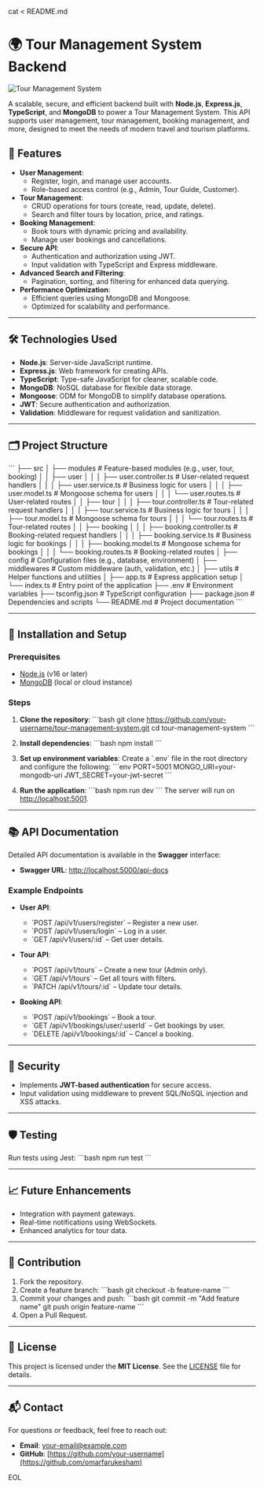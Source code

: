 cat <<EOL > README.md
# 🌍 Tour Management System Backend

![Tour Management System](https://thehackpost.com/wp-content/uploads/2020/11/What-is-travel-management-system-03-750x375.jpg)


A scalable, secure, and efficient backend built with **Node.js**, **Express.js**, **TypeScript**, and **MongoDB** to power a Tour Management System. This API supports user management, tour management, booking management, and more, designed to meet the needs of modern travel and tourism platforms.

## 🚀 Features
- **User Management**:
  - Register, login, and manage user accounts.
  - Role-based access control (e.g., Admin, Tour Guide, Customer).
- **Tour Management**:
  - CRUD operations for tours (create, read, update, delete).
  - Search and filter tours by location, price, and ratings.
- **Booking Management**:
  - Book tours with dynamic pricing and availability.
  - Manage user bookings and cancellations.
- **Secure API**:
  - Authentication and authorization using JWT.
  - Input validation with TypeScript and Express middleware.
- **Advanced Search and Filtering**:
  - Pagination, sorting, and filtering for enhanced data querying.
- **Performance Optimization**:
  - Efficient queries using MongoDB and Mongoose.
  - Optimized for scalability and performance.

---

## 🛠️ Technologies Used
- **Node.js**: Server-side JavaScript runtime.
- **Express.js**: Web framework for creating APIs.
- **TypeScript**: Type-safe JavaScript for cleaner, scalable code.
- **MongoDB**: NoSQL database for flexible data storage.
- **Mongoose**: ODM for MongoDB to simplify database operations.
- **JWT**: Secure authentication and authorization.
- **Validation**: Middleware for request validation and sanitization.

---

## 🗂️ Project Structure

\`\`\`
├── src
│   ├── modules         # Feature-based modules (e.g., user, tour, booking)
│   │   ├── user
│   │   │   ├── user.controller.ts      # User-related request handlers
│   │   │   ├── user.service.ts         # Business logic for users
│   │   │   ├── user.model.ts           # Mongoose schema for users
│   │   │   └── user.routes.ts          # User-related routes
│   │   ├── tour
│   │   │   ├── tour.controller.ts      # Tour-related request handlers
│   │   │   ├── tour.service.ts         # Business logic for tours
│   │   │   ├── tour.model.ts           # Mongoose schema for tours
│   │   │   └── tour.routes.ts          # Tour-related routes
│   │   ├── booking
│   │   │   ├── booking.controller.ts   # Booking-related request handlers
│   │   │   ├── booking.service.ts      # Business logic for bookings
│   │   │   ├── booking.model.ts        # Mongoose schema for bookings
│   │   │   └── booking.routes.ts       # Booking-related routes
│   ├── config          # Configuration files (e.g., database, environment)
│   ├── middlewares     # Custom middleware (auth, validation, etc.)
│   ├── utils           # Helper functions and utilities
│   ├── app.ts          # Express application setup
│   └── index.ts        # Entry point of the application
├── .env                # Environment variables
├── tsconfig.json       # TypeScript configuration
├── package.json        # Dependencies and scripts
└── README.md           # Project documentation
\`\`\`


---

## 🔧 Installation and Setup

### Prerequisites
- [Node.js](https://nodejs.org) (v16 or later)
- [MongoDB](https://www.mongodb.com) (local or cloud instance)

### Steps
1. **Clone the repository**:
   \`\`\`bash
   git clone https://github.com/your-username/tour-management-system.git
   cd tour-management-system
   \`\`\`

2. **Install dependencies**:
   \`\`\`bash
   npm install
   \`\`\`

3. **Set up environment variables**:
   Create a \`.env\` file in the root directory and configure the following:
   \`\`\`env
   PORT=5001
   MONGO_URI=your-mongodb-uri
   JWT_SECRET=your-jwt-secret
   \`\`\`

4. **Run the application**:
   \`\`\`bash
   npm run dev
   \`\`\`
   The server will run on [http://localhost:5001](http://localhost:5001).

---

## 📚 API Documentation
Detailed API documentation is available in the **Swagger** interface:
- **Swagger URL**: [http://localhost:5000/api-docs](http://localhost:5000/api-docs)

### Example Endpoints
- **User API**:
  - \`POST /api/v1/users/register\` – Register a new user.
  - \`POST /api/v1/users/login\` – Log in a user.
  - \`GET /api/v1/users/:id\` – Get user details.

- **Tour API**:
  - \`POST /api/v1/tours\` – Create a new tour (Admin only).
  - \`GET /api/v1/tours\` – Get all tours with filters.
  - \`PATCH /api/v1/tours/:id\` – Update tour details.

- **Booking API**:
  - \`POST /api/v1/bookings\` – Book a tour.
  - \`GET /api/v1/bookings/user/:userId\` – Get bookings by user.
  - \`DELETE /api/v1/bookings/:id\` – Cancel a booking.

---

## 🔐 Security
- Implements **JWT-based authentication** for secure access.
- Input validation using middleware to prevent SQL/NoSQL injection and XSS attacks.

---

## 🛡️ Testing
Run tests using Jest:
\`\`\`bash
npm run test
\`\`\`

---

## 📈 Future Enhancements
- Integration with payment gateways.
- Real-time notifications using WebSockets.
- Enhanced analytics for tour data.

---

## 🤝 Contribution
1. Fork the repository.
2. Create a feature branch:
   \`\`\`bash
   git checkout -b feature-name
   \`\`\`
3. Commit your changes and push:
   \`\`\`bash
   git commit -m "Add feature name"
   git push origin feature-name
   \`\`\`
4. Open a Pull Request.

---

## 📄 License
This project is licensed under the **MIT License**. See the [LICENSE](LICENSE) file for details.

---

## 📬 Contact
For questions or feedback, feel free to reach out:
- **Email**: [your-email@example.com](mailto:omar.lu86@gmail.com)
- **GitHub**: [https://github.com/your-username](https://github.com/omarfarukesham)

EOL
